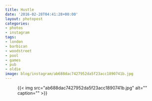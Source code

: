 ```yaml
---
title: Hustle
date: '2016-02-28T04:41:28+00:00'
layout: photopost
categories:
- photos
- instagram
tags:
- london
- barbican
- woodstreet
- pool
- games
- pub
- oldie
image: blog/instagram/ab688dac7427952da5f23acc1890741b.jpg
---
```


<figure class="photo photo--square">
  {{< img src="ab688dac7427952da5f23acc1890741b.jpg" alt="" caption="" >}}

</figure>



